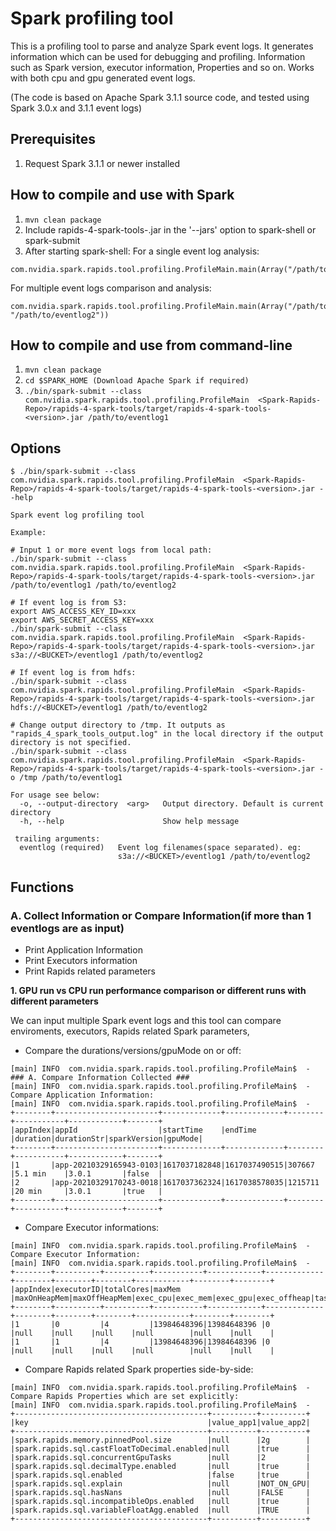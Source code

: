 # Spark profiling tool

This is a profiling tool to parse and analyze Spark event logs. 
It generates information which can be used for debugging and profiling. Information such as Spark version, executor information, Properties and so on.
Works with both cpu and gpu generated event logs.

(The code is based on Apache Spark 3.1.1 source code, and tested using Spark 3.0.x and 3.1.1 event logs)

## Prerequisites
1. Request Spark 3.1.1 or newer installed

## How to compile and use with Spark
1. `mvn clean package`
2. Include rapids-4-spark-tools-<version>.jar in the '--jars' option to spark-shell or spark-submit
3. After starting spark-shell:
For a single event log analysis:
```
com.nvidia.spark.rapids.tool.profiling.ProfileMain.main(Array("/path/to/eventlog1"))
```

For multiple event logs comparison and analysis:
```
com.nvidia.spark.rapids.tool.profiling.ProfileMain.main(Array("/path/to/eventlog1", "/path/to/eventlog2"))
```

## How to compile and use from command-line
1. `mvn clean package`
2. `cd $SPARK_HOME (Download Apache Spark if required)`
3. `./bin/spark-submit --class com.nvidia.spark.rapids.tool.profiling.ProfileMain  <Spark-Rapids-Repo>/rapids-4-spark-tools/target/rapids-4-spark-tools-<version>.jar /path/to/eventlog1`

## Options
```
$ ./bin/spark-submit --class com.nvidia.spark.rapids.tool.profiling.ProfileMain  <Spark-Rapids-Repo>/rapids-4-spark-tools/target/rapids-4-spark-tools-<version>.jar --help

Spark event log profiling tool

Example:

# Input 1 or more event logs from local path:
./bin/spark-submit --class com.nvidia.spark.rapids.tool.profiling.ProfileMain  <Spark-Rapids-Repo>/rapids-4-spark-tools/target/rapids-4-spark-tools-<version>.jar /path/to/eventlog1 /path/to/eventlog2

# If event log is from S3:
export AWS_ACCESS_KEY_ID=xxx
export AWS_SECRET_ACCESS_KEY=xxx
./bin/spark-submit --class com.nvidia.spark.rapids.tool.profiling.ProfileMain  <Spark-Rapids-Repo>/rapids-4-spark-tools/target/rapids-4-spark-tools-<version>.jar s3a://<BUCKET>/eventlog1 /path/to/eventlog2

# If event log is from hdfs:
./bin/spark-submit --class com.nvidia.spark.rapids.tool.profiling.ProfileMain  <Spark-Rapids-Repo>/rapids-4-spark-tools/target/rapids-4-spark-tools-<version>.jar hdfs://<BUCKET>/eventlog1 /path/to/eventlog2

# Change output directory to /tmp. It outputs as "rapids_4_spark_tools_output.log" in the local directory if the output directory is not specified.
./bin/spark-submit --class com.nvidia.spark.rapids.tool.profiling.ProfileMain  <Spark-Rapids-Repo>/rapids-4-spark-tools/target/rapids-4-spark-tools-<version>.jar -o /tmp /path/to/eventlog1

For usage see below:
  -o, --output-directory  <arg>   Output directory. Default is current directory
  -h, --help                      Show help message

 trailing arguments:
  eventlog (required)   Event log filenames(space separated). eg:
                        s3a://<BUCKET>/eventlog1 /path/to/eventlog2
```

## Functions
### A. Collect Information or Compare Information(if more than 1 eventlogs are as input)
- Print Application Information
- Print Executors information
- Print Rapids related parameters

**1. GPU run vs CPU run performance comparison or different runs with different parameters**

We can input multiple Spark event logs and this tool can compare enviroments, executors, Rapids related Spark parameters,

- Compare the durations/versions/gpuMode on or off:
```
[main] INFO  com.nvidia.spark.rapids.tool.profiling.ProfileMain$  - ### A. Compare Information Collected ###
[main] INFO  com.nvidia.spark.rapids.tool.profiling.ProfileMain$  - Compare Application Information:
[main] INFO  com.nvidia.spark.rapids.tool.profiling.ProfileMain$  -
+--------+-----------------------+-------------+-------------+--------+-----------+------------+-------+
|appIndex|appId                  |startTime    |endTime      |duration|durationStr|sparkVersion|gpuMode|
+--------+-----------------------+-------------+-------------+--------+-----------+------------+-------+
|1       |app-20210329165943-0103|1617037182848|1617037490515|307667  |5.1 min    |3.0.1       |false  |
|2       |app-20210329170243-0018|1617037362324|1617038578035|1215711 |20 min     |3.0.1       |true   |
+--------+-----------------------+-------------+-------------+--------+-----------+------------+-------+
```


- Compare Executor informations:
```
[main] INFO  com.nvidia.spark.rapids.tool.profiling.ProfileMain$  - Compare Executor Information:
[main] INFO  com.nvidia.spark.rapids.tool.profiling.ProfileMain$  -
+--------+----------+----------+-----------+------------+-------------+--------+--------+--------+------------+--------+--------+
|appIndex|executorID|totalCores|maxMem     |maxOnHeapMem|maxOffHeapMem|exec_cpu|exec_mem|exec_gpu|exec_offheap|task_cpu|task_gpu|
+--------+----------+----------+-----------+------------+-------------+--------+--------+--------+------------+--------+--------+
|1       |0         |4         |13984648396|13984648396 |0            |null    |null    |null    |null        |null    |null    |
|1       |1         |4         |13984648396|13984648396 |0            |null    |null    |null    |null        |null    |null    |
```


- Compare Rapids related Spark properties side-by-side:
```
[main] INFO  com.nvidia.spark.rapids.tool.profiling.ProfileMain$  - Compare Rapids Properties which are set explicitly:
[main] INFO  com.nvidia.spark.rapids.tool.profiling.ProfileMain$  -
+-------------------------------------------+----------+----------+
|key                                        |value_app1|value_app2|
+-------------------------------------------+----------+----------+
|spark.rapids.memory.pinnedPool.size        |null      |2g        |
|spark.rapids.sql.castFloatToDecimal.enabled|null      |true      |
|spark.rapids.sql.concurrentGpuTasks        |null      |2         |
|spark.rapids.sql.decimalType.enabled       |null      |true      |
|spark.rapids.sql.enabled                   |false     |true      |
|spark.rapids.sql.explain                   |null      |NOT_ON_GPU|
|spark.rapids.sql.hasNans                   |null      |FALSE     |
|spark.rapids.sql.incompatibleOps.enabled   |null      |true      |
|spark.rapids.sql.variableFloatAgg.enabled  |null      |TRUE      |
+-------------------------------------------+----------+----------+
```
